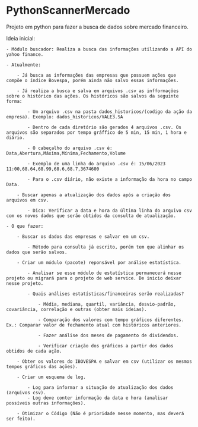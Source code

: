 # PythonScannerMercado
Projeto em python para fazer a busca de dados sobre mercado financeiro.

Ideia inicial:

    - Módulo buscador: Realiza a busca das informações utilizando a API do yahoo finance.

    - Atualmente:

        - Já busca as informações das empresas que possuem ações que compõe o índice Bovespa, porém ainda não salvo essas informações.

        - Já realiza a busca e salva em arquivos .csv as infformações sobre o histórico das ações. Os históricos são salvos da seguinte forma:

            - Um arquivo .csv na pasta dados_historicos/(codigo da ação da empresa). Exemplo: dados_historicos/VALE3.SA

            - Dentro de cada diretório são gerados 4 arquivos .csv. Os arquivos são separados por tempo gráffico de 5 min, 15 min, 1 hora e diário.

            - O cabeçalho do arquivo .csv é: Data,Abertura,Máxima,Mínima,Fechamento,Volume

            - Exemplo de uma linha do arquivo .csv é: 15/06/2023 11:00,68.64,68.99,68.6,68.7,3674600

            - Para o .csv diário, não existe a informação da hora no campo Data.
        
        - Buscar apenas a atualização dos dados após a criação dos arquivos em csv.

            - Dica: Verificar a data e hora da última linha do arquivo csv com os novos dados que serão obtidos da consulta de atualização.

    - O que fazer:

        - Buscar os dados das empresas e salvar em um csv.

            - Método para consulta já escrito, porém tem que alinhar os dados que serão salvos.

        - Criar um módulo (pacote) reponsável por análise estatística.

            - Analisar se esse módulo de estatística permanecerá nesse projeto ou migrará para o projeto de web service. De inicio deixar nesse projeto.

            - Quais análises estatísticas/financeiras serão realizadas?

                - Média, mediana, quartil, variância, desvio-padrão, covariância, correlação e outras (obter mais ideias).

                - Comparação dos valores com tempo gráficos diferentes. Ex.: Comparar valor de fechamento atual com históricos anteriores.

                - Fazer análise dos meses de pagamento de dividendos.

                - Verificar criação dos gráficos a partir dos dados obtidos de cada ação.

        - Obter os valores do IBOVESPA e salvar em csv (utilizar os mesmos tempos gráficos das ações).

        - Criar um esquema de log.
        
            - Log para informar a situação de atualização dos dados (arquivos csv).
            - Log deve conter informação da data e hora (analisar possíveis outras informações).
        
        - Otimizar o Código (Não é prioridade nesse momento, mas deverá ser feito).